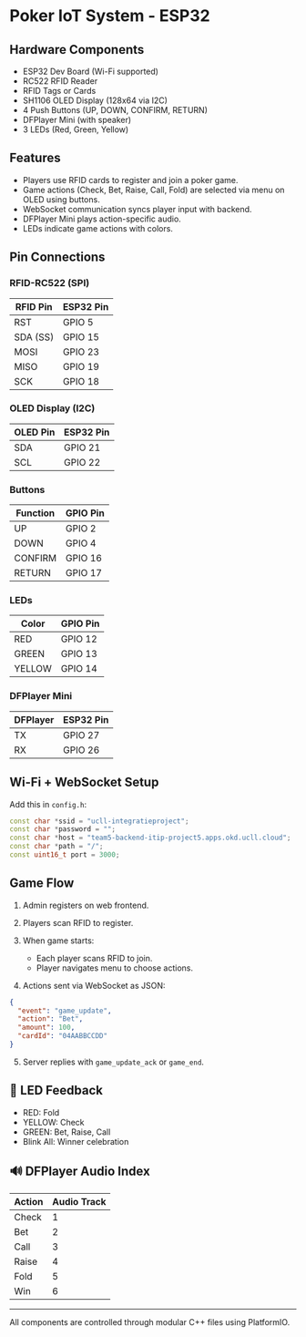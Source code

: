 # Poker IoT System - ESP32

## Hardware Components

- ESP32 Dev Board (Wi-Fi supported)
- RC522 RFID Reader
- RFID Tags or Cards
- SH1106 OLED Display (128x64 via I2C)
- 4 Push Buttons (UP, DOWN, CONFIRM, RETURN)
- DFPlayer Mini (with speaker)
- 3 LEDs (Red, Green, Yellow)

## Features

- Players use RFID cards to register and join a poker game.
- Game actions (Check, Bet, Raise, Call, Fold) are selected via menu on OLED using buttons.
- WebSocket communication syncs player input with backend.
- DFPlayer Mini plays action-specific audio.
- LEDs indicate game actions with colors.

## Pin Connections

### RFID-RC522 (SPI)

| RFID Pin | ESP32 Pin |
| -------- | --------- |
| RST      | GPIO 5    |
| SDA (SS) | GPIO 15   |
| MOSI     | GPIO 23   |
| MISO     | GPIO 19   |
| SCK      | GPIO 18   |

### OLED Display (I2C)

| OLED Pin | ESP32 Pin |
| -------- | --------- |
| SDA      | GPIO 21   |
| SCL      | GPIO 22   |

### Buttons

| Function | GPIO Pin |
| -------- | -------- |
| UP       | GPIO 2   |
| DOWN     | GPIO 4   |
| CONFIRM  | GPIO 16  |
| RETURN   | GPIO 17  |

### LEDs

| Color  | GPIO Pin |
| ------ | -------- |
| RED    | GPIO 12  |
| GREEN  | GPIO 13  |
| YELLOW | GPIO 14  |

### DFPlayer Mini

| DFPlayer | ESP32 Pin |
| -------- | --------- |
| TX       | GPIO 27   |
| RX       | GPIO 26   |

## Wi-Fi + WebSocket Setup

Add this in `config.h`:

```cpp
const char *ssid = "ucll-integratieproject";
const char *password = "";
const char *host = "team5-backend-itip-project5.apps.okd.ucll.cloud";
const char *path = "/";
const uint16_t port = 3000;
```

## Game Flow

1. Admin registers on web frontend.
2. Players scan RFID to register.
3. When game starts:

   - Each player scans RFID to join.
   - Player navigates menu to choose actions.

4. Actions sent via WebSocket as JSON:

```json
{
  "event": "game_update",
  "action": "Bet",
  "amount": 100,
  "cardId": "04AABBCCDD"
}
```

5. Server replies with `game_update_ack` or `game_end`.

## 🎨 LED Feedback

- RED: Fold
- YELLOW: Check
- GREEN: Bet, Raise, Call
- Blink All: Winner celebration

## 🔊 DFPlayer Audio Index

| Action | Audio Track |
| ------ | ----------- |
| Check  | 1           |
| Bet    | 2           |
| Call   | 3           |
| Raise  | 4           |
| Fold   | 5           |
| Win    | 6           |

---

All components are controlled through modular C++ files using PlatformIO.
